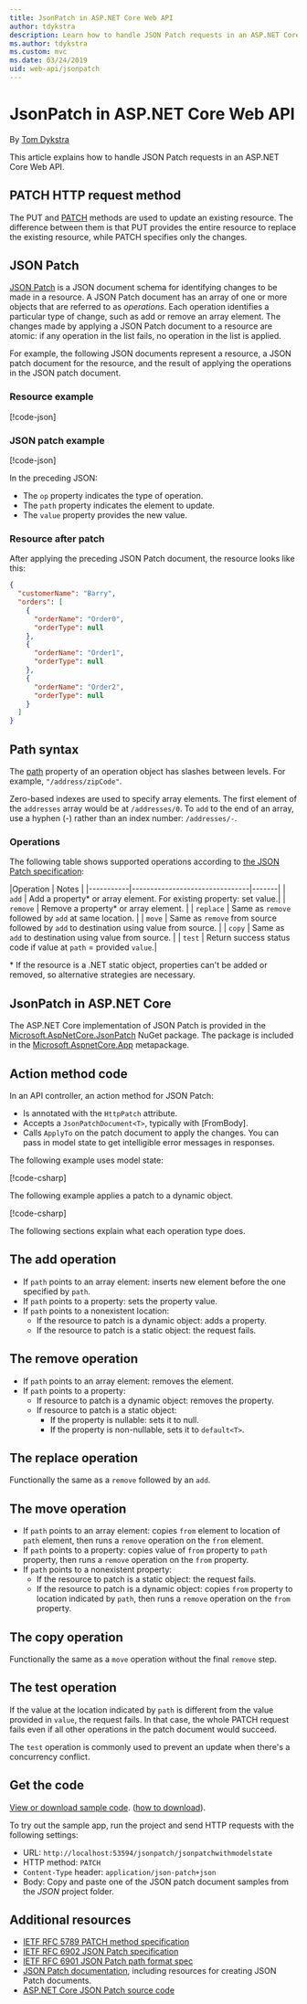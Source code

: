 ```yaml
---
title: JsonPatch in ASP.NET Core Web API
author: tdykstra
description: Learn how to handle JSON Patch requests in an ASP.NET Core Web API.
ms.author: tdykstra
ms.custom: mvc
ms.date: 03/24/2019
uid: web-api/jsonpatch
---
```


# JsonPatch in ASP.NET Core Web API

By [Tom Dykstra](https://github.com/tdykstra)

This article explains how to handle JSON Patch requests in an ASP.NET Core Web API.

## PATCH HTTP request method

The PUT and [PATCH](https://tools.ietf.org/html/rfc5789) methods are used to update an existing resource. The difference between them is that PUT provides the entire resource to replace the existing resource, while PATCH specifies only the changes.

## JSON Patch

[JSON Patch](https://tools.ietf.org/html/rfc6902) is a JSON document schema for identifying changes to be made in a resource. A JSON Patch document has an array of one or more objects that are referred to as *operations*. Each operation identifies a particular type of change, such as add or remove an array element. The changes made by applying a JSON Patch document to a resource are atomic: if any operation in the list fails, no operation in the list is applied.

For example, the following JSON documents represent a resource, a JSON patch document for the resource, and the result of applying the operations in the JSON patch document.

### Resource example

[!code-json[](jsonpatch/samples/2.2/JSON/customer.json)]

### JSON patch example

[!code-json[](jsonpatch/samples/2.2/JSON/add.json)]

In the preceding JSON:

* The `op` property indicates the type of operation.
* The `path` property indicates the element to update.
* The `value` property provides the new value.

### Resource after patch

After applying the preceding JSON Patch document, the resource looks like this:

```json
{
  "customerName": "Barry",
  "orders": [
    {
      "orderName": "Order0",
      "orderType": null
    },
    {
      "orderName": "Order1",
      "orderType": null
    },
    {
      "orderName": "Order2",
      "orderType": null
    }
  ]
}
```

## Path syntax

The [path](http://tools.ietf.org/html/rfc6901) property of an operation object has slashes between levels. For example, `"/address/zipCode"`.

Zero-based indexes are used to specify array elements. The first element of the `addresses` array would be at `/addresses/0`. To `add` to the end of an array, use a hyphen (-) rather than an index number: `/addresses/-`.

### Operations

The following table shows supported operations according to [the JSON Patch specification](https://tools.ietf.org/html/rfc6902):

|Operation  | Notes |
|-----------|--------------------------------|-------|
| `add`     | Add a property\* or array element. For existing property: set value.|
| `remove`  | Remove a property\* or array element. |
| `replace` | Same as `remove` followed by `add` at same location. |
| `move`    | Same as `remove` from source followed by `add` to destination using value from source. |
| `copy`    | Same as `add` to destination using value from source. |
| `test`    | Return success status code if value at `path` = provided `value`.|

\* If the resource is a .NET static object, properties can't be added or removed, so alternative strategies are necessary.

## JsonPatch in ASP.NET Core

The ASP.NET Core implementation of JSON Patch is provided in the [Microsoft.AspNetCore.JsonPatch](https://www.nuget.org/packages/microsoft.aspnetcore.jsonpatch/) NuGet package. The package is included in the [Microsoft.AspnetCore.App](../fundamentals/metapackage-app.md) metapackage.

## Action method code

In an API controller, an action method for JSON Patch:

* Is annotated with the `HttpPatch` attribute.
* Accepts a `JsonPatchDocument<T>`, typically with [FromBody].
* Calls `ApplyTo` on the patch document to apply the changes. You can pass in model state to get intelligible error messages in responses.

The following example uses model state:

[!code-csharp[](jsonpatch/samples/2.2/Controllers/HomeController.cs?name=snippet_PatchAction)]

The following example applies a patch to a dynamic object.

[!code-csharp[](jsonpatch/samples/2.2/Controllers/HomeController.cs?name=snippet_Dynamic)]

The following sections explain what each operation type does.

## The add operation

* If `path` points to an array element: inserts new element before the one specified by `path`.
* If `path` points to a property: sets the property value.
* If `path` points to a nonexistent location:
  * If the resource to patch is a dynamic object: adds a property.
  * If the resource to patch is a static object: the request fails.

## The remove operation

* If `path` points to an array element: removes the element.
* If `path` points to a property:
  * If resource to patch is a dynamic object: removes the property.
  * If resource to patch is a static object: 
    * If the property is nullable: sets it to null.
    * If the property is non-nullable, sets it to `default<T>`. 

## The replace operation

Functionally the same as a `remove` followed by an `add`.

## The move operation

* If `path` points to an array element: copies `from` element to location of `path` element, then runs a `remove` operation on the `from` element.
* If `path` points to a property: copies value of `from` property to `path` property, then runs a `remove` operation on the `from` property.
* If `path` points to a nonexistent property:
  * If the resource to patch is a static object: the request fails.
  * If the resource to patch is a dynamic object: copies `from` property to location indicated by `path`, then runs a `remove` operation on the `from` property.

## The copy operation

Functionally the same as a `move` operation without the final `remove` step.

## The test operation

If the value at the location indicated by `path` is different from the value provided in `value`, the request fails. In that case, the whole PATCH request fails even if all other operations in the patch document would succeed.

The `test` operation is commonly used to prevent an update when there's a concurrency conflict.

## Get the code

[View or download sample code](https://github.com/aspnet/Docs/tree/master/aspnetcore/web-api/jsonpatch/samples/2.2). ([how to download](xref:index#how-to-download-a-sample)).

To try out the sample app, run the project and send HTTP requests with the following settings:

* URL: `http://localhost:53594/jsonpatch/jsonpatchwithmodelstate`
* HTTP method: `PATCH`
* `Content-Type` header: `application/json-patch+json`
* Body: Copy and paste one of the JSON patch document samples from the *JSON* project folder.

## Additional resources

* [IETF RFC 5789 PATCH method specification](https://tools.ietf.org/html/rfc5789)
* [IETF RFC 6902 JSON Patch specification](https://tools.ietf.org/html/rfc6902)
* [IETF RFC 6901 JSON Patch path format spec](http://tools.ietf.org/html/rfc6901)
* [JSON Patch documentation](http://jsonpatch.com/), including resources for creating JSON Patch documents.
* [ASP.NET Core JSON Patch source code](https://github.com/aspnet/AspNetCore/tree/master/src/Features/JsonPatch/src)
